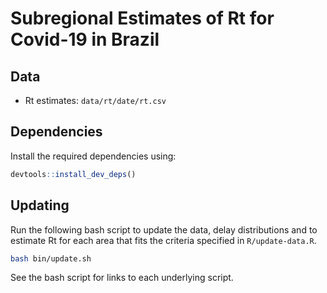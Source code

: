 
# Subregional Estimates of Rt for Covid-19 in Brazil


## Data

* Rt estimates: `data/rt/date/rt.csv`

## Dependencies

Install the required dependencies using:

```r
devtools::install_dev_deps()
```

## Updating

Run the following bash script to update the data, delay distributions and to estimate Rt for each area that fits the criteria specified in `R/update-data.R`.

```bash
bash bin/update.sh
```

See the bash script for links to each underlying script.